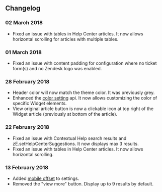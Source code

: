 ## Changelog
### 02 March 2018
- Fixed an issue with tables in Help Center articles. It now allows horizontal scrolling for articles with multiple tables. 

### 01 March 2018
- Fixed an issue with content padding for configuration where no ticket form(s) and no Zendesk logo was enabled.

### 28 February 2018
- Header color will now match the theme color. It was previously grey.
- Enhanced the [color setting](/embeddables/docs/widget/zesettings#color) api. It now allows customizing the color of specific Widget elements.
- View original article button is now a clickable icon at top right of the Widget article (previously at bottom of the article).

### 22 February 2018
- Fixed an issue with Contextual Help search results and zE.setHelpCenterSuggestions. It now displays max 3 results.
- Fixed an issue with tables in Help Center articles. It now allows horizontal scrolling.

### 13 February 2018
- Added [mobile offset](/embeddables/docs/widget/zesettings#offset) to settings.
- Removed the "view more" button. Display up to 9 results by default.
